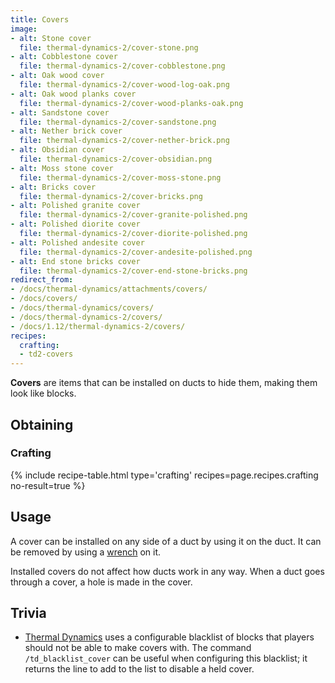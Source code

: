 ```yaml
---
title: Covers
image:
- alt: Stone cover
  file: thermal-dynamics-2/cover-stone.png
- alt: Cobblestone cover
  file: thermal-dynamics-2/cover-cobblestone.png
- alt: Oak wood cover
  file: thermal-dynamics-2/cover-wood-log-oak.png
- alt: Oak wood planks cover
  file: thermal-dynamics-2/cover-wood-planks-oak.png
- alt: Sandstone cover
  file: thermal-dynamics-2/cover-sandstone.png
- alt: Nether brick cover
  file: thermal-dynamics-2/cover-nether-brick.png
- alt: Obsidian cover
  file: thermal-dynamics-2/cover-obsidian.png
- alt: Moss stone cover
  file: thermal-dynamics-2/cover-moss-stone.png
- alt: Bricks cover
  file: thermal-dynamics-2/cover-bricks.png
- alt: Polished granite cover
  file: thermal-dynamics-2/cover-granite-polished.png
- alt: Polished diorite cover
  file: thermal-dynamics-2/cover-diorite-polished.png
- alt: Polished andesite cover
  file: thermal-dynamics-2/cover-andesite-polished.png
- alt: End stone bricks cover
  file: thermal-dynamics-2/cover-end-stone-bricks.png
redirect_from:
- /docs/thermal-dynamics/attachments/covers/
- /docs/covers/
- /docs/thermal-dynamics/covers/
- /docs/thermal-dynamics-2/covers/
- /docs/1.12/thermal-dynamics-2/covers/
recipes:
  crafting:
  - td2-covers
---
```


**Covers** are items that can be installed on ducts to hide them, making them
look like blocks.


Obtaining
---------

### Crafting
{% include recipe-table.html type='crafting' recipes=page.recipes.crafting no-result=true %}


Usage
-----

A cover can be installed on any side of a duct by using it on the duct. It can
be removed by using a [wrench](/docs/1.12/wrenches/) on it.

Installed covers do not affect how ducts work in any way. When a duct goes
through a cover, a hole is made in the cover.


Trivia
------

* [Thermal Dynamics](/docs/1.12/thermal-dynamics/) uses a configurable blacklist of
  blocks that players should not be able to make covers with. The command
  `/td_blacklist_cover` can be useful when configuring this blacklist; it
  returns the line to add to the list to disable a held cover.
